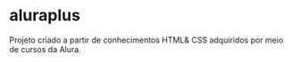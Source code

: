 # aluraplus
Projeto criado a partir de conhecimentos HTML&amp; CSS adquiridos por meio de cursos da Alura.

